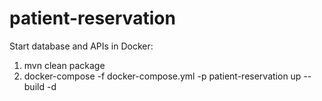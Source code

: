 # patient-reservation

Start database and APIs in Docker:
1) mvn clean package
2) docker-compose -f docker-compose.yml -p patient-reservation up --build -d
